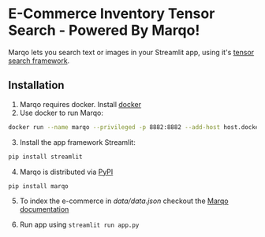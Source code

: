 # E-Commerce Inventory Tensor Search - Powered By Marqo!
Marqo lets you search text or images in your Streamlit app, using it's [tensor search framework](https://github.com/marqo-ai/marqo).

## Installation
1. Marqo requires docker. Install [docker](https://docs.docker.com/get-docker/)
2. Use docker to run Marqo:
```bash
docker run --name marqo --privileged -p 8882:8882 --add-host host.docker.internal:host-gateway marqoai/marqo:0.0.3
```
3. Install the app framework Streamlit:
```bash
pip install streamlit
```

4. Marqo is distributed via [PyPI](https://pypi.org/project/marqo/)
```bash
pip install marqo
```

5. To index the e-commerce in _data/data.json_ checkout the [Marqo documentation](https://marqo.pages.dev/)

6. Run app using ```streamlit run app.py```